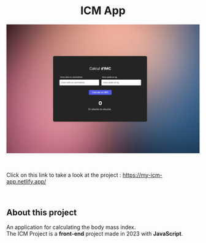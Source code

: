 <h1 align="center">ICM App</h1>

<p align="center">
<img width="800" alt="To-do List Project" src="https://github.com/mathieustrosberg/ICM_PROJECT/blob/main/imc.jpg" />
</p>

<br />

Click on this link to take a look at the project : https://my-icm-app.netlify.app/

<br />

## About this project


An application for calculating the body mass index.<br />
The ICM Project is a **front-end** project made in 2023 with **JavaScript**.
